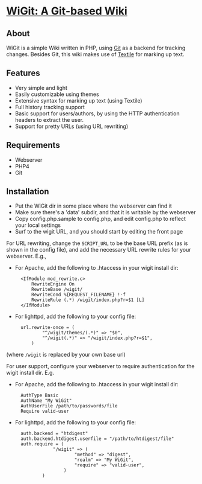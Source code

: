 # [WiGit: A Git-based Wiki](http://el-tramo.be/software/wigit)

## About

WiGit is a simple Wiki written in PHP, using [Git](http://git.or.cz/) as 
a backend for tracking changes. Besides Git, this wiki makes use of 
[Textile](http://textile.sitemonks.com) for marking up text. 


## Features

- Very simple and light
- Easily customizable using themes
- Extensive syntax for marking up text (using Textile)
- Full history tracking support
- Basic support for users/authors, by using the HTTP authentication headers 
  to extract the user.
- Support for pretty URLs (using URL rewriting)


## Requirements

- Webserver
- PHP4
- Git


## Installation

- Put the WiGit dir in some place where the webserver can find it
- Make sure there's a 'data' subdir, and that it is writable by the webserver
- Copy config.php.sample to config.php, and edit config.php to reflect your 
  local settings
- Surf to the wigit URL, and you should start by editing the front page

For URL rewriting, change the `SCRIPT_URL` to be the base URL prefix (as 
is shown in the config file), and add the necessary URL rewrite rules for
your webserver. E.g.,

- For Apache, add the following to .htaccess in your wigit install dir:

		<IfModule mod_rewrite.c>
			RewriteEngine On
			RewriteBase /wigit/
			RewriteCond %{REQUEST_FILENAME} !-f
			RewriteRule (.*) /wigit/index.php?r=$1 [L] 
		</IfModule>

- For lighttpd, add the following to your config file:

		url.rewrite-once = (
				"^/wigit/themes/(.*)" => "$0",
				"^/wigit(.*)" => "/wigit/index.php?r=$1",
			)

(where `/wigit` is replaced by your own base url)

For user support, configure your webserver to require authentication for
the wigit install dir. E.g.

- For Apache, add the following to .htaccess in your wigit install dir:

		AuthType Basic
		AuthName "My WiGit"
		AuthUserFile /path/to/passwords/file
		Require valid-user

- For lighttpd, add the following to your config file:

		auth.backend = "htdigest"
		auth.backend.htdigest.userfile = "/path/to/htdigest/file"
		auth.require = (
					"/wigit" => (
							"method" => "digest",
							"realm" => "My WiGit",
							"require" => "valid-user",
						)
				)
